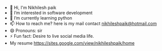 - 👋 Hi, I'm Nikhilesh paik 
- 👀 I’m interested in software development 
- 🌱 I’m currently learning python
- 📫 How to reach me? here is my mail contact nikhileshpaik@hotmail.com
- 😄 Pronouns: sir
- ⚡ Fun fact: Desire to live social media life.
- My resume https://sites.google.com/view/nikhileshpaik/home

<!---
nikhileshpaik/nikhileshpaik is a ✨ special ✨ repository because its `README.md` (this file) appears on your GitHub profile.
You can click the Preview link to take a look at your changes.
--->

